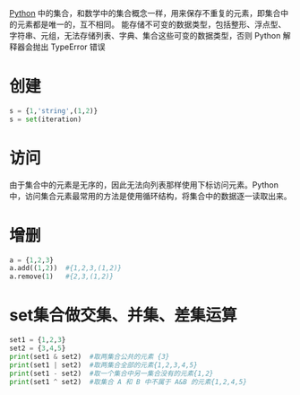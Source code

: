 [Python](http://c.biancheng.net/python/) 中的集合，和数学中的集合概念一样，用来保存不重复的元素，即集合中的元素都是唯一的，互不相同。
能存储不可变的数据类型，包括整形、浮点型、字符串、元组，无法存储列表、字典、集合这些可变的数据类型，否则 Python 解释器会抛出 TypeError 错误
# 创建
```python
s = {1,'string',(1,2)}
s = set(iteration)
```

# 访问
 由于集合中的元素是无序的，因此无法向列表那样使用下标访问元素。Python 中，访问集合元素最常用的方法是使用循环结构，将集合中的数据逐一读取出来。
 
# 增删
```python
a = {1,2,3}
a.add((1,2))  #{1,2,3,(1,2)}
a.remove(1)   #{2,3,(1,2)}
```
# set集合做交集、并集、差集运算
```python
set1 = {1,2,3}
set2 = {3,4,5}
print(set1 & set2)  #取两集合公共的元素 {3}
print(set1 | set2)  #取两集合全部的元素{1,2,3,4,5}
print(set1 - set2)  #取一个集合中另一集合没有的元素{1,2}
print(set1 ^ set2)  #取集合 A 和 B 中不属于 A&B 的元素{1,2,4,5}
```
